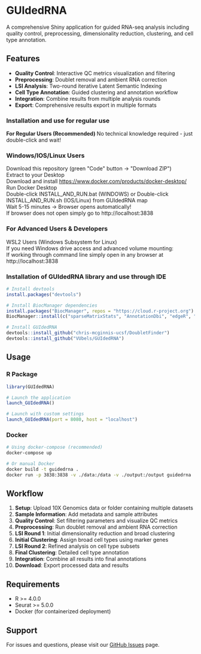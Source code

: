 # GUIdedRNA

A comprehensive Shiny application for guided RNA-seq analysis including quality control, preprocessing, dimensionality reduction, clustering, and cell type annotation.

## Features

- **Quality Control**: Interactive QC metrics visualization and filtering
- **Preprocessing**: Doublet removal and ambient RNA correction
- **LSI Analysis**: Two-round iterative Latent Semantic Indexing
- **Cell Type Annotation**: Guided clustering and annotation workflow
- **Integration**: Combine results from multiple analysis rounds
- **Export**: Comprehensive results export in multiple formats

### Installation and use for regular use

**For Regular Users (Recommended)**
No technical knowledge required - just double-click and wait!  

### Windows/IOS/Linux Users
Download this repository (green "Code" button → "Download ZIP")  
Extract to your Desktop  
Download and install https://www.docker.com/products/docker-desktop/  
Run Docker Desktop  
Double-click INSTALL_AND_RUN.bat (WINDOWS) or Double-click INSTALL_AND_RUN.sh (IOS/Linux) from GUIdedRNA map  
Wait 5-15 minutes → Browser opens automatically!  
If browser does not open simply go to http://localhost:3838  

### For Advanced Users & Developers
WSL2 Users (Windows Subsystem for Linux)  
If you need Windows drive access and advanced volume mounting:  
If working through command line simply open in any browser at http://localhost:3838  

### Installation of GUIdedRNA library and use through IDE

```r
# Install devtools
install.packages("devtools")

# Install BiocManager dependencies
install.packages("BiocManager", repos = "https://cloud.r-project.org")
BiocManager::install(c("sparseMatrixStats", "AnnotationDbi", "edgeR", "GenomicRanges", "GenomicFeatures", "org.Hs.eg.db", "TxDb.Hsapiens.UCSC.hg38.knownGene", "celda", "decontX"))

# Install GUIdedRNA
devtools::install_github("chris-mcginnis-ucsf/DoubletFinder")
devtools::install_github("VUbels/GUIdedRNA")
```

## Usage

### R Package
```r
library(GUIdedRNA)

# Launch the application
launch_GUIdedRNA()

# Launch with custom settings
launch_GUIdedRNA(port = 8080, host = "localhost")
```

### Docker
```bash
# Using docker-compose (recommended)
docker-compose up

# Or manual Docker
docker build -t guidedrna .
docker run -p 3838:3838 -v ./data:/data -v ./output:/output guidedrna
```

## Workflow

1. **Setup**: Upload 10X Genomics data or folder containing multiple datasets
2. **Sample Information**: Add metadata and sample attributes
3. **Quality Control**: Set filtering parameters and visualize QC metrics
4. **Preprocessing**: Run doublet removal and ambient RNA correction
5. **LSI Round 1**: Initial dimensionality reduction and broad clustering
6. **Initial Clustering**: Assign broad cell types using marker genes
7. **LSI Round 2**: Refined analysis on cell type subsets
8. **Final Clustering**: Detailed cell type annotation
9. **Integration**: Combine all results into final annotations
10. **Download**: Export processed data and results

## Requirements

- R >= 4.0.0
- Seurat >= 5.0.0
- Docker (for containerized deployment)

## Support

For issues and questions, please visit our [GitHub Issues](https://github.com/VUbels/GUIdedRNA/issues) page.
